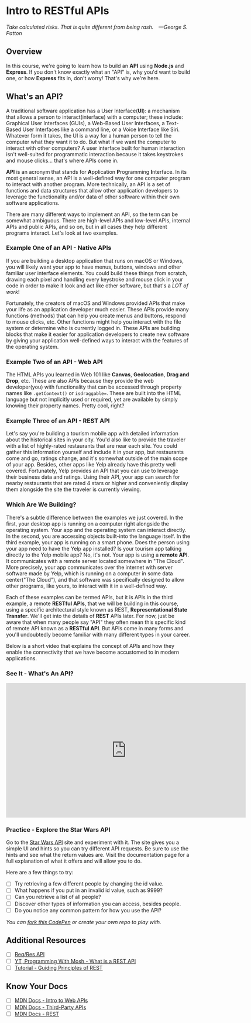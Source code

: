 # Intro to RESTful APIs

*Take calculated risks. That is quite different from being rash. —George S. Patton*

## Overview

In this course, we're going to learn how to build an **API** using **Node.js** and **Express**. If you don't know exactly what an "API" is, why you'd want to build one, or how **Express** fits in, don't worry! That's why we're here.

## What's an API?

A traditional software application has a User Interface(**UI**): a mechanism that allows a person to interact(interface) with a computer; these include: Graphical User Interfaces (GUIs), a Web-Based User Interfaces, a Text-Based User Interfaces like a command line, or a Voice Interface like Siri. Whatever form it takes, the UI is a way for a human person to tell the computer what they want it to do. But what if we want the computer to interact with other computers? A user interface built for human interaction isn't well-suited for programmatic interaction because it takes keystrokes and mouse clicks... that's where APIs come in.

**API** is an acronym that stands for **A**pplication **P**rogramming **I**nterface. In its most general sense, an API is a well-defined way for one computer program to interact with another program. More technically, an API is a set of functions and data structures that allow other application developers to leverage the functionality and/or data of other software within their own software applications.

There are many different ways to implement an API, so the term can be somewhat ambiguous. There are high-level APIs and low-level APIs, internal APIs and public APIs, and so on, but in all cases they help different programs interact. Let's look at two examples.

### Example One of an API - Native APIs

If you are building a desktop application that runs on macOS or Windows, you will likely want your app to have menus, buttons, windows and other familiar user interface elements. You could build these things from scratch, drawing each pixel and handling every keystroke and mouse click in your code in order to make it look and act like other software, but that's a *LOT of work*!

Fortunately, the creators of macOS and Windows provided APIs that make your life as an application developer much easier. These APIs provide many functions (methods) that can help you create menus and buttons, respond to mouse clicks, etc. Other functions might help you interact with the file system or determine who is currently logged in. These APIs are building blocks that make it easier for application developers to create new software by giving your application well-defined ways to interact with the features of the operating system.

### Example Two of an API - Web API

The HTML APIs you learned in Web 101 like **Canvas**, **Geolocation**, **Drag and Drop**, etc. These are also APIs because they provide the web developer(you) with functionality that can be accessed through property names like `.getContext()` or `isdraggable=`. These are built into the HTML language but not implicitly used or required, yet are available by simply knowing their property names. Pretty cool, right?

### Example Three of an API - REST API

Let's say you're building a tourism mobile app with detailed information about the historical sites in your city. You'd also like to provide the traveler with a list of highly-rated restaurants that are near each site. You could gather this information yourself and include it in your app, but restaurants come and go, ratings change, and it's somewhat outside of the main scope of your app. Besides, other apps like Yelp already have this pretty well covered. Fortunately, Yelp provides an API that you can use to leverage their business data and ratings. Using their API, your app can search for nearby restaurants that are rated 4 stars or higher and conveniently display them alongside the site the traveler is currently viewing.

### Which Are We Building?

There's a subtle difference between the examples we just covered. In the first, your desktop app is running on a computer right alongside the operating system. Your app and the operating system can interact directly. In the second, you are accessing objects built-into the language itself. In the third example, your app is running on a smart phone. Does the person using your app need to have the Yelp app installed? Is your tourism app talking directly to the Yelp mobile app? No, it's not. Your app is using a **remote API**. It communicates with a remote server located somewhere in "The Cloud". More precisely, your app communicates over the internet with server software made by Yelp, which is running on a computer in some data center("The Cloud"), and that software was specifically designed to allow other programs, like yours, to interact with it in a well-defined way.

Each of these examples can be termed APIs, but it is APIs in the third example, a remote **RESTful APIs**, that we will be building in this course, using a specific architectural style known as REST, **Representational State Transfer**. We'll get into the details of **REST** APIs later. For now, just be aware that when many people say "API" they often mean this specific kind of remote API known as a **RESTful API**. But APIs come in many forms and you'll undoubtedly become familiar with many different types in your career.

Below is a short video that explains the concept of APIs and how they enable the connectivity that we have become accustomed to in modern applications.

### See It - What's An API?

<!-- !Video Content: MuleSoft Videos - What is an API? -->
<iframe width="655" height="368" src="https://www.youtube.com/embed/s7wmiS2mSXY" title="YouTube video player" frameborder="0" allow="accelerometer; autoplay; clipboard-write; encrypted-media; gyroscope; picture-in-picture" allowfullscreen></iframe>

### Practice - Explore the Star Wars API

Go to the [Star Wars API](https://swapi.dev/) site and experiment with it. The site gives you a simple UI and hints so you can try different API requests. Be sure to use the hints and see what the return values are. Visit the documentation page for a full explanation of what it offers and will allow you to do.

Here are a few things to try:

- [ ] Try retrieving a few different people by changing the id value.
- [ ] What happens if you put in an invalid id value, such as 9999?
- [ ] Can you retrieve a list of all people?
- [ ] Discover other types of information you can access, besides people.
- [ ] Do you notice any common pattern for how you use the API?

*You can [fork this CodePen](https://codepen.io/austincoding/pen/RzNaOw) or create your own repo to play with.*

## Additional Resources

- [ ] [Req/Res API](https://reqres.in/)
- [ ] [YT, Programming With Mosh - What is a REST API](https://www.youtube.com/watch?v=SLwpqD8n3d0)
- [ ] [Tutorial - Guiding Principles of REST](https://restfulapi.net/)

## Know Your Docs

- [ ] [MDN Docs - Intro to Web APIs](https://developer.mozilla.org/en-US/docs/Learn/JavaScript/Client-side_web_APIs/Introduction) 
- [ ] [MDN Docs - Third-Party APIs](https://developer.mozilla.org/en-US/docs/Learn/JavaScript/Client-side_web_APIs/Third_party_APIs) 
- [ ] [MDN Docs - REST](https://developer.mozilla.org/en-US/docs/Glossary/REST) 